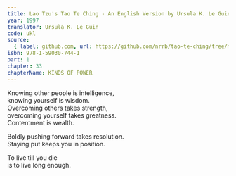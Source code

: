 ```yaml
---
title: Lao Tzu's Tao Te Ching - An English Version by Ursula K. Le Guin
year: 1997
translator: Ursula K. Le Guin
code: ukl
source:
  { label: github.com, url: https://github.com/nrrb/tao-te-ching/tree/master }
isbn: 978-1-59030-744-1
part: 1
chapter: 33
chapterName: KINDS OF POWER
---
```


Knowing other people is intelligence,  
knowing yourself is wisdom.  
Overcoming others takes strength,  
overcoming yourself takes greatness.  
Contentment is wealth.

Boldly pushing forward takes resolution.  
Staying put keeps you in position.

To live till you die  
is to live long enough.
